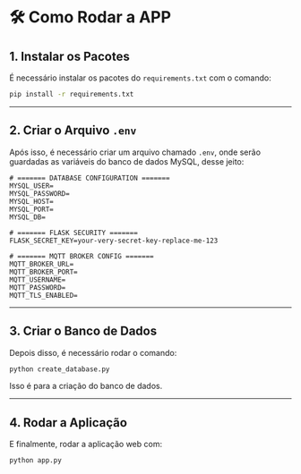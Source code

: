 # 🛠️ Como Rodar a APP

## 1. Instalar os Pacotes

É necessário instalar os pacotes do `requirements.txt` com o comando:

```bash
pip install -r requirements.txt
```

---

## 2. Criar o Arquivo `.env`

Após isso, é necessário criar um arquivo chamado `.env`, onde serão guardadas as variáveis do banco de dados MySQL, desse jeito:

```env
# ======= DATABASE CONFIGURATION =======
MYSQL_USER=
MYSQL_PASSWORD=
MYSQL_HOST=
MYSQL_PORT=
MYSQL_DB=

# ======= FLASK SECURITY =======
FLASK_SECRET_KEY=your-very-secret-key-replace-me-123

# ======= MQTT BROKER CONFIG =======
MQTT_BROKER_URL=
MQTT_BROKER_PORT=
MQTT_USERNAME=
MQTT_PASSWORD=
MQTT_TLS_ENABLED=
```

---

## 3. Criar o Banco de Dados

Depois disso, é necessário rodar o comando:

```bash
python create_database.py
```

Isso é para a criação do banco de dados.

---

## 4. Rodar a Aplicação

E finalmente, rodar a aplicação web com:

```bash
python app.py
```
